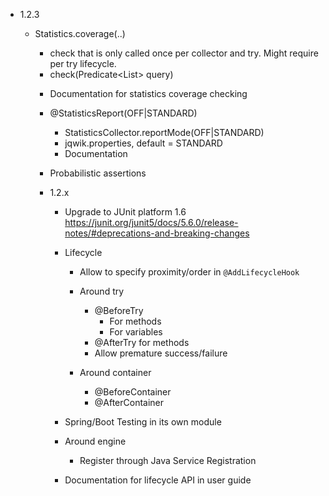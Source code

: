 - 1.2.3

    - Statistics.coverage(..)
      - check that is only called once per collector and try.
        Might require per try lifecycle.
      - check(Predicate<List<Object>> query)

    - Documentation for statistics coverage checking

    - @StatisticsReport(OFF|STANDARD)
      - StatisticsCollector.reportMode(OFF|STANDARD)
      - jqwik.properties, default = STANDARD
      - Documentation

    - Probabilistic assertions

- 1.2.x
  
    - Upgrade to JUnit platform 1.6
      https://junit.org/junit5/docs/5.6.0/release-notes/#deprecations-and-breaking-changes

    - Lifecycle
        - Allow to specify proximity/order in `@AddLifecycleHook`

        - Around try
          - @BeforeTry
            - For methods
            - For variables
          - @AfterTry for methods
          - Allow premature success/failure

        - Around container
            - @BeforeContainer
            - @AfterContainer

    - Spring/Boot Testing in its own module
 
    - Around engine
      - Register through Java Service Registration

    - Documentation for lifecycle API in user guide

